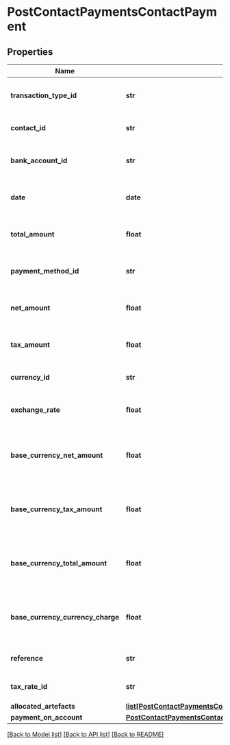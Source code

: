 # PostContactPaymentsContactPayment

## Properties
Name | Type | Description | Notes
------------ | ------------- | ------------- | -------------
**transaction_type_id** | **str** | The transaction type of the payment | 
**contact_id** | **str** | The contact of the payment | 
**bank_account_id** | **str** | The bank account of the payment | 
**date** | **date** | The date the payment was made | 
**total_amount** | **float** | The total amount of the payment | 
**payment_method_id** | **str** | The ID of the Payment Method. | [optional] 
**net_amount** | **float** | The net amount of the payment | [optional] 
**tax_amount** | **float** | The tax amount of the payment | [optional] 
**currency_id** | **str** | The ID of the Currency. | [optional] 
**exchange_rate** | **float** | The exchange rate of the payment | [optional] 
**base_currency_net_amount** | **float** | The net amount of the payment in base currency | [optional] 
**base_currency_tax_amount** | **float** | The tax amount of the payment in base currency | [optional] 
**base_currency_total_amount** | **float** | The total amount of the payment in base currency | [optional] 
**base_currency_currency_charge** | **float** | The currency conversion charges in base currency | [optional] 
**reference** | **str** | A reference for the payment | [optional] 
**tax_rate_id** | **str** | The ID of the Tax Rate. | [optional] 
**allocated_artefacts** | [**list[PostContactPaymentsContactPaymentAllocatedArtefacts]**](PostContactPaymentsContactPaymentAllocatedArtefacts.md) |  | [optional] 
**payment_on_account** | [**PostContactPaymentsContactPaymentPaymentOnAccount**](PostContactPaymentsContactPaymentPaymentOnAccount.md) |  | [optional] 

[[Back to Model list]](../README.md#documentation-for-models) [[Back to API list]](../README.md#documentation-for-api-endpoints) [[Back to README]](../README.md)


